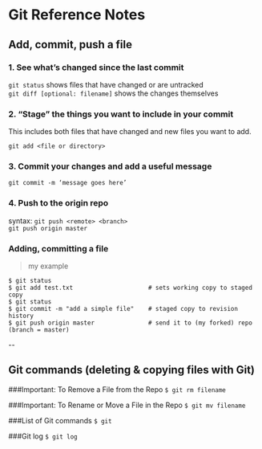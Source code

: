 # Git Reference Notes

## Add, commit, push a file

### 1. See what’s changed since the last commit
`git status` shows files that have changed or are untracked  
`git diff [optional: filename]` shows the changes themselves

### 2. “Stage” the things you want to include in your commit
This includes both files that have changed and new files you want to add.

`git add <file or directory>`

### 3. Commit your changes and add a useful message

`git commit -m ‘message goes here’`

### 4. Push to the origin repo
syntax:  `git push <remote> <branch>`  
`git push origin master`

### Adding, committing a file
>my example 
```
$ git status
$ git add test.txt                     # sets working copy to staged copy
$ git status
$ git commit -m "add a simple file"    # staged copy to revision history
$ git push origin master               # send it to (my forked) repo (branch = master)
```

--

## Git commands (deleting & copying files with Git)

###Important:  To Remove a File from the Repo
`$ git rm filename`  

###Important:  To Rename or Move a File in the Repo
`$ git mv filename` 

###List of Git commands
`$ git`

###Git log
`$ git log`
